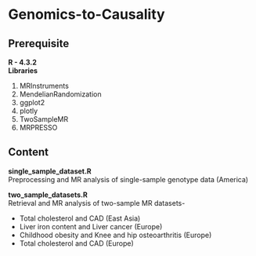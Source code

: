 # Genomics-to-Causality

## Prerequisite
**R - 4.3.2** <br />
**Libraries**
1. MRInstruments 
2. MendelianRandomization
3. ggplot2
4. plotly
5. TwoSampleMR
6. MRPRESSO

## Content

**single_sample_dataset.R** <br />
Preprocessing and MR analysis of single-sample genotype data (America)

**two_sample_datasets.R** <br />
Retrieval and MR analysis of two-sample MR datasets-
  - Total cholesterol and CAD (East Asia)
  - Liver iron content and Liver cancer (Europe)
  - Childhood obesity and Knee and hip osteoarthritis (Europe)
  - Total cholesterol and CAD (Europe)
